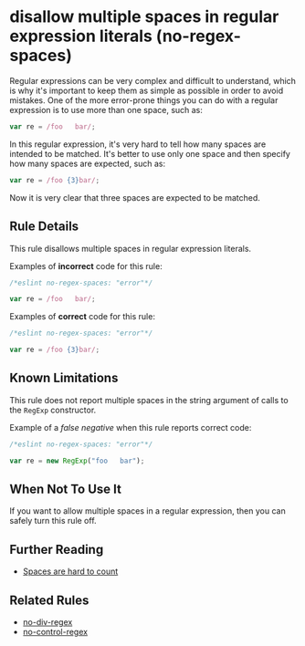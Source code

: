 # disallow multiple spaces in regular expression literals (no-regex-spaces)

Regular expressions can be very complex and difficult to understand, which is why it's important to keep them as simple as possible in order to avoid mistakes. One of the more error-prone things you can do with a regular expression is to use more than one space, such as:

```js
var re = /foo   bar/;
```

In this regular expression, it's very hard to tell how many spaces are intended to be matched. It's better to use only one space and then specify how many spaces are expected, such as:

```js
var re = /foo {3}bar/;
```

Now it is very clear that three spaces are expected to be matched.

## Rule Details

This rule disallows multiple spaces in regular expression literals.

Examples of **incorrect** code for this rule:

```js
/*eslint no-regex-spaces: "error"*/

var re = /foo   bar/;
```

Examples of **correct** code for this rule:

```js
/*eslint no-regex-spaces: "error"*/

var re = /foo {3}bar/;
```

## Known Limitations

This rule does not report multiple spaces in the string argument of calls to the `RegExp` constructor.

Example of a *false negative* when this rule reports correct code:

```js
/*eslint no-regex-spaces: "error"*/

var re = new RegExp("foo   bar");
```

## When Not To Use It

If you want to allow multiple spaces in a regular expression, then you can safely turn this rule off.

## Further Reading

* [Spaces are hard to count](http://jslinterrors.com/spaces-are-hard-to-count-use-a/)

## Related Rules

* [no-div-regex](no-div-regex.md)
* [no-control-regex](no-control-regex.md)
